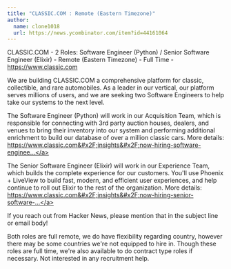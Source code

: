 ```yaml
---
title: "CLASSIC.COM : Remote (Eastern Timezone)"
author:
  name: clone1018
  url: https://news.ycombinator.com/item?id=44161064
---
```

CLASSIC.COM - 2 Roles: Software Engineer (Python) &#x2F; Senior Software Engineer (Elixir) - Remote (Eastern Timezone) - Full Time - <a href="https:&#x2F;&#x2F;www.classic.com" rel="nofollow">https:&#x2F;&#x2F;www.classic.com</a>

We are building CLASSIC.COM a comprehensive platform for classic, collectible, and rare automobiles. As a leader in our vertical, our platform serves millions of users, and we are seeking two Software Engineers to help take our systems to the next level.

The Software Engineer (Python) will work in our Acquisition Team, which is responsible for connecting with 3rd party auction houses, dealers, and venues to bring their inventory into our system and performing additional enrichment to build our database of over a million classic cars. More details: <a href="https:&#x2F;&#x2F;www.classic.com&#x2F;insights&#x2F;now-hiring-software-engineer-acquisition-team&#x2F;" rel="nofollow">https:&#x2F;&#x2F;www.classic.com&#x2F;insights&#x2F;now-hiring-software-enginee...</a>

The Senior Software Engineer (Elixir) will work in our Experience Team, which builds the complete experience for our customers. You&#x27;ll use Phoenix + LiveView to build fast, modern, and efficient user experiences, and help continue to roll out Elixir to the rest of the organization. More details: <a href="https:&#x2F;&#x2F;www.classic.com&#x2F;insights&#x2F;now-hiring-senior-software-engineer-experience-team&#x2F;" rel="nofollow">https:&#x2F;&#x2F;www.classic.com&#x2F;insights&#x2F;now-hiring-senior-software-...</a>

If you reach out from Hacker News, please mention that in the subject line or email body!

Both roles are full remote, we do have flexibility regarding country, however there may be some countries we&#x27;re not equipped to hire in. Though these roles are full time, we&#x27;re also available to do contract type roles if necessary. Not interested in any recruitment help.
<JobApplication />

